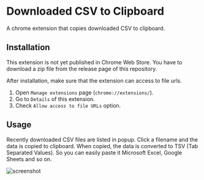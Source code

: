 # Downloaded CSV to Clipboard

A chrome extension that copies downloaded CSV to clipboard.

## Installation

This extension is not yet published in Chrome Web Store.
You have to download a zip file from the release page of this repository.

After installation, make sure that the extension can access to file urls.

1. Open `Manage extensions` page (`chrome://extensions/`).
2. Go to `Details` of this extension.
3. Check `Allow access to file URLs` option.

## Usage

Recently downloaded CSV files are listed in popup.
Click a filename and the data is copied to clipboard.
When copied, the data is converted to TSV (Tab Separated Values).
So you can easily paste it Microsoft Excel, Google Sheets and so on.

![screenshot](https://github.com/kitta65/downloaded-csv-to-clipboard/assets/26474260/992ef2a4-9e55-4f43-b7d8-ca0ba10421a2)
